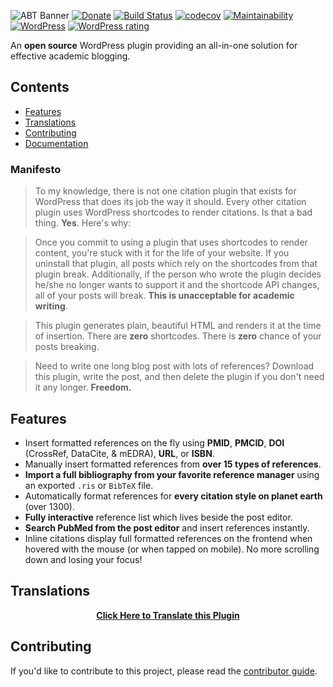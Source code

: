 ![ABT Banner](http://i.imgur.com/UxBG7NB.png)
[![Donate](https://img.shields.io/badge/%E2%9D%A4-donate-brightgreen.svg)](https://donorbox.org/academic-bloggers-toolkit)
[![Build Status](https://travis-ci.org/dsifford/academic-bloggers-toolkit.svg?branch=master)](https://travis-ci.org/dsifford/academic-bloggers-toolkit)
[![codecov](https://codecov.io/gh/dsifford/academic-bloggers-toolkit/branch/master/graph/badge.svg)](https://codecov.io/gh/dsifford/academic-bloggers-toolkit)
[![Maintainability](https://api.codeclimate.com/v1/badges/76a0035688f8197c0f9a/maintainability)](https://codeclimate.com/github/dsifford/academic-bloggers-toolkit/maintainability)
[![WordPress](https://img.shields.io/wordpress/plugin/dt/academic-bloggers-toolkit.svg?maxAge=2592000)](https://wordpress.org/plugins/academic-bloggers-toolkit/)
[![WordPress rating](https://img.shields.io/wordpress/plugin/r/academic-bloggers-toolkit.svg?maxAge=2592000)](https://wordpress.org/plugins/academic-bloggers-toolkit/)

An **open source** WordPress plugin providing an all-in-one solution for effective academic blogging.

## Contents

-   [Features](#features)
-   [Translations](#translations)
-   [Contributing](#contributing)
-   [Documentation](https://github.com/dsifford/academic-bloggers-toolkit/wiki)

### Manifesto

> To my knowledge, there is not one citation plugin that exists for WordPress that does its job the way it should. Every other citation plugin uses WordPress shortcodes to render citations. Is that a bad thing. **Yes**. Here's why:

> Once you commit to using a plugin that uses shortcodes to render content, you're stuck with it for the life of your website. If you uninstall that plugin, all posts which rely on the shortcodes from that plugin break. Additionally, if the person who wrote the plugin decides he/she no longer wants to support it and the shortcode API changes, all of your posts will break. **This is unacceptable for academic writing**.

> This plugin generates plain, beautiful HTML and renders it at the time of insertion. There are **zero** shortcodes. There is **zero** chance of your posts breaking.

> Need to write one long blog post with lots of references? Download this plugin, write the post, and then delete the plugin if you don't need it any longer. **Freedom.**

## Features

-   Insert formatted references on the fly using **PMID**, **PMCID**, **DOI** (CrossRef, DataCite, & mEDRA), **URL**, or **ISBN**.
-   Manually insert formatted references from **over 15 types of references**.
-   **Import a full bibliography from your favorite reference manager** using an exported `.ris` or `BibTeX` file.
-   Automatically format references for **every citation style on planet earth** (over 1300).
-   **Fully interactive** reference list which lives beside the post editor.
-   **Search PubMed from the post editor** and insert references instantly.
-   Inline citations display full formatted references on the frontend when hovered with the mouse (or when tapped on mobile). No more scrolling down and losing your focus!

## Translations

<p align="center"><a href="https://translate.wordpress.org/projects/wp-plugins/academic-bloggers-toolkit"><strong>Click Here to Translate this Plugin</strong></a></p>

## Contributing

If you'd like to contribute to this project, please read the [contributor guide](./.github/CONTRIBUTING.md).
